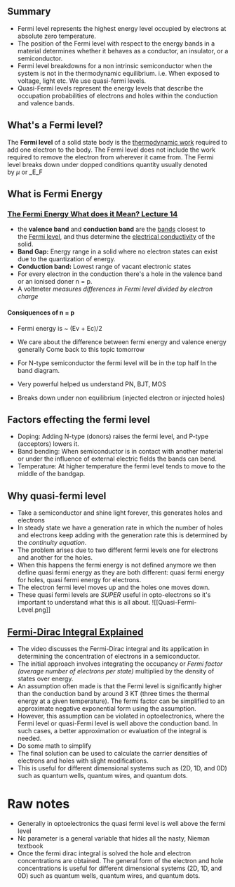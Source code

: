 
## Summary
- Fermi level represents the highest energy level occupied by electrons at absolute zero temperature. 
- The position of the Fermi level with respect to the energy bands in a material determines whether it behaves as a conductor, an insulator, or a semiconductor.
- Fermi level breakdowns for a non intrinsic semiconductor when the system is not in the thermodynamic equilibrium. i.e. When exposed to voltage, light etc. We use quasi-fermi levels.
- Quasi-Fermi levels represent the energy levels that describe the occupation probabilities of electrons and holes within the conduction and valence bands.

## What's a Fermi level?
The **Fermi level** of a solid state body is the [thermodynamic work](https://en.wikipedia.org/wiki/Thermodynamic_work) required to add one electron to the body. The Fermi level does not include the work required to remove the electron from wherever it came from. The Fermi level breaks down under dopped conditions
quantity usually denoted by _µ_ or _E_F

## What is Fermi Energy
### [The Fermi Energy What does it Mean? Lecture 14](https://www.youtube.com/watch?v=sH5HkF-9X2c&list=PLmfHzApbF5dYnZTqPDsJj31mOQtD7vDT2&index=15)
- the **valence band** and **conduction band** are the [bands](https://en.wikipedia.org/wiki/Electronic_band_structure "Electronic band structure") closest to the [Fermi level](https://en.wikipedia.org/wiki/Fermi_level "Fermi level"), and thus determine the [electrical conductivity](https://en.wikipedia.org/wiki/Electrical_conductivity "Electrical conductivity") of the solid.
- **Band Gap:** Energy range in a solid where no electron states can exist due to the quantization of energy.
- **Conduction band:**  Lowest range of vacant electronic states
- For every electron in the conduction there's a hole in the valence band or an ionised doner n = p.
- A voltmeter _measures differences in Fermi level divided by electron charge_

#### Consiquences of n = p
- Fermi energy is ~ (Ev + Ec)/2
- We care about the difference between fermi energy and valence energy generally
Come back to this topic tomorrow


- For N-type semiconductor the fermi level will be in the top half In the band diagram.
- Very powerful helped us understand PN, BJT, MOS
- Breaks down under non equilibrium (injected electron or injected holes)

## Factors effecting the fermi level
- Doping: Adding N-type (donors) raises the fermi level, and P-type (acceptors) lowers it.
- Band bending: When semiconductor is in contact with another material or under the influence of external electric fields the bands can bend.
- Temperature: At higher temperature the fermi level tends to move to the middle of the bandgap.

## Why quasi-fermi level
- Take a semiconductor and shine light forever, this generates holes and electrons
- In steady state we have a generation rate in which the number of holes and electrons keep adding with the generation rate this is determined by the _continuity equation_.
- The problem arises due to two different fermi levels one for electrons and another for the holes.
- When this happens the fermi energy is not defined anymore we then define quasi fermi energy as they are both different: quasi fermi energy for holes, quasi fermi energy for electrons.
- The electron fermi level moves up and the holes one moves down.
- These quasi fermi levels are _SUPER_ useful in opto-electrons so it's important to understand what this is all about. 
 ![[Quasi-Fermi-Level.png]]

## [Fermi-Dirac Integral Explained](https://www.youtube.com/watch?v=BF8NLeUuMDg&list=PLQms29D1RqeJQhEGjEqZVXDtuQWtuqr1h&index=3) 
- The video discusses the Fermi-Dirac integral and its application in determining the concentration of electrons in a semiconductor.
- The initial approach involves integrating the occupancy or _Fermi factor (average number of electrons per state)_ multiplied by the density of states over energy.
- An assumption often made is that the Fermi level is significantly higher than the conduction band by around 3 KT (three times the thermal energy at a given temperature). The fermi factor can be simplified to an approximate negative exponential form using the assumption. 
- However, this assumption can be violated in optoelectronics, where the Fermi level or quasi-Fermi level is well above the conduction band. In such cases, a better approximation or evaluation of the integral is needed.
- Do some math to simplify
- The final solution can be used to calculate the carrier densities of electrons and holes with slight modifications.
- This is useful for different dimensional systems such as (2D, 1D, and 0D) such as quantum wells, quantum wires, and quantum dots.



# Raw notes
- Generally in optoelectronics the quasi fermi level is well above the fermi level
- Nc parameter is a general variable that hides all the nasty, Nieman textbook 
- Once the fermi dirac integral is solved the hole and electron concentrations are obtained. The general form of the electron and hole concentrations is useful for different dimensional systems (2D, 1D, and 0D) such as quantum wells, quantum wires, and quantum dots.

